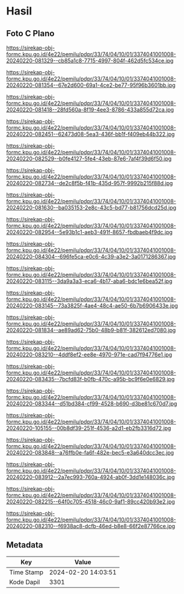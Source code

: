 # Hasil

## Foto C Plano

https://sirekap-obj-formc.kpu.go.id/4e22/pemilu/pdpr/33/74/04/10/01/3374041001008-20240220-081329--cb85a1c8-7715-4997-804f-462d5fc534ce.jpg

https://sirekap-obj-formc.kpu.go.id/4e22/pemilu/pdpr/33/74/04/10/01/3374041001008-20240220-081354--67e2d600-69a1-4ce2-be77-95f96b3601bb.jpg

https://sirekap-obj-formc.kpu.go.id/4e22/pemilu/pdpr/33/74/04/10/01/3374041001008-20240220-081418--28fd560a-8f19-4ee3-8786-433a855d72ca.jpg

https://sirekap-obj-formc.kpu.go.id/4e22/pemilu/pdpr/33/74/04/10/01/3374041001008-20240220-082451--62473d08-5ea3-436f-bb1f-f409eb44b322.jpg

https://sirekap-obj-formc.kpu.go.id/4e22/pemilu/pdpr/33/74/04/10/01/3374041001008-20240220-082529--b0fe4127-5fe4-43eb-87e6-7af4f39d6f50.jpg

https://sirekap-obj-formc.kpu.go.id/4e22/pemilu/pdpr/33/74/04/10/01/3374041001008-20240220-082734--de2c8f5b-f41b-435d-957f-9992b215f88d.jpg

https://sirekap-obj-formc.kpu.go.id/4e22/pemilu/pdpr/33/74/04/10/01/3374041001008-20240220-081630--ba035153-2e8c-43c5-bd77-b81756dcd25d.jpg

https://sirekap-obj-formc.kpu.go.id/4e22/pemilu/pdpr/33/74/04/10/01/3374041001008-20240220-082954--5e93b1c1-aeb3-491f-8657-fbdbaeb4f9dc.jpg

https://sirekap-obj-formc.kpu.go.id/4e22/pemilu/pdpr/33/74/04/10/01/3374041001008-20240220-084304--696fe5ca-e0c6-4c39-a3e2-3a0171286367.jpg

https://sirekap-obj-formc.kpu.go.id/4e22/pemilu/pdpr/33/74/04/10/01/3374041001008-20240220-083115--3da9a3a3-eca6-4b17-aba6-bdc1e6bea52f.jpg

https://sirekap-obj-formc.kpu.go.id/4e22/pemilu/pdpr/33/74/04/10/01/3374041001008-20240220-083145--73a3825f-4ae4-48c4-ae50-6b7b6906433e.jpg

https://sirekap-obj-formc.kpu.go.id/4e22/pemilu/pdpr/33/74/04/10/01/3374041001008-20240220-081834--ae89ad62-75b0-48b9-b81f-382612ed7080.jpg

https://sirekap-obj-formc.kpu.go.id/4e22/pemilu/pdpr/33/74/04/10/01/3374041001008-20240220-083210--4ddf8ef2-ee8e-4970-971e-cad7f94776e1.jpg

https://sirekap-obj-formc.kpu.go.id/4e22/pemilu/pdpr/33/74/04/10/01/3374041001008-20240220-083435--7bcfd83f-b0fb-470c-a95b-bc9f6e0e6829.jpg

https://sirekap-obj-formc.kpu.go.id/4e22/pemilu/pdpr/33/74/04/10/01/3374041001008-20240220-083344--d51bd384-cf99-4528-b690-d3be81c670d7.jpg

https://sirekap-obj-formc.kpu.go.id/4e22/pemilu/pdpr/33/74/04/10/01/3374041001008-20240220-105155--00b8df39-251f-4536-a2d1-eb2fb3316d72.jpg

https://sirekap-obj-formc.kpu.go.id/4e22/pemilu/pdpr/33/74/04/10/01/3374041001008-20240220-083848--a76ffb0e-fa6f-482e-bec5-e3a640dcc3ec.jpg

https://sirekap-obj-formc.kpu.go.id/4e22/pemilu/pdpr/33/74/04/10/01/3374041001008-20240220-083912--2a7ec993-760a-4924-ab0f-3dd1e148036c.jpg

https://sirekap-obj-formc.kpu.go.id/4e22/pemilu/pdpr/33/74/04/10/01/3374041001008-20240220-082215--64f0c705-4518-46c0-9af1-89cc420b93e2.jpg

https://sirekap-obj-formc.kpu.go.id/4e22/pemilu/pdpr/33/74/04/10/01/3374041001008-20240220-082310--f6938ac8-dcfb-46ed-b8e8-66f2e87766ce.jpg


## Metadata

| Key        | Value               |
| ---------- | ------------------- |
| Time Stamp | 2024-02-20 14:03:51 |
| Kode Dapil | 3301                |



